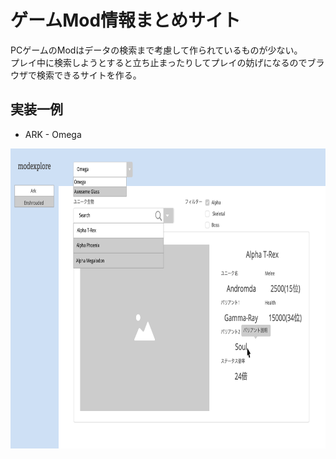# ゲームMod情報まとめサイト

PCゲームのModはデータの検索まで考慮して作られているものが少ない。  
プレイ中に検索しようとすると立ち止まったりしてプレイの妨げになるのでブラウザで検索できるサイトを作る。

## 実装一例

- ARK - Omega

<img src="https://github.com/toyosy012/mod-explore/blob/main/modexplore.png" alt="modexplore" width="768" height="480">
